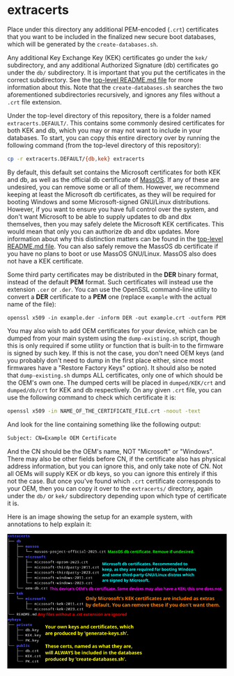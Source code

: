 # extracerts
Place under this directory any additional PEM-encoded (`.crt`) certificates
that you want to be included in the finalized new secure boot databases, which
will be generated by the `create-databases.sh`.

Any additional Key Exchange Key (KEK) certificates go under the `kek/`
subdirectory, and any additional Authorized Signature (db) certificates go
under the `db/` subdirectory. It is important that you put the certificates in
the correct subdirectory. See the [top-level README.md file](../README.md) for
more information about this. Note that the `create-databases.sh` searches the
two aforementioned subdirectories recursively, and ignores any files without a
`.crt` file extension.

Under the top-level directory of this repository, there is a folder named
`extracerts.DEFAULT/`. This contains some commonly desired certificates for
both KEK and db, which you may or may not want to include in your databases.
To start, you can copy this entire directory over by running the following
command (from the top-level directory of this repository):
```sh
cp -r extracerts.DEFAULT/{db,kek} extracerts
```

By default, this default set contains the Microsoft certificates for both KEK
and db, as well as the official db certificate of [MassOS](https://massos.org).
If any of these are undesired, you can remove some or all of them. However, we
recommend keeping at least the Microsoft db certificates, as they will be
required for booting Windows and some Microsoft-signed GNU/Linux distributions.
However, if you want to ensure you have full control over the system, and don't
want Microsoft to be able to supply updates to db and dbx themselves, then you
may safely delete the Microsoft KEK certificates. This would mean that only you
can authorize db and dbx updates. More information about why this distinction
matters can be found in the [top-level README.md file](../README.md). You can
also safely remove the MassOS db certificate if you have no plans to boot or
use MassOS GNU/Linux. MassOS also does not have a KEK certificate.

Some third party certificates may be distributed in the **DER** binary format,
instead of the default **PEM** format. Such certificates will instead use the
extension `.cer` or `.der`. You can use the OpenSSL command-line utility to
convert a **DER** certificate to a **PEM** one (replace `example` with the
actual name of the file):
```
openssl x509 -in example.der -inform DER -out example.crt -outform PEM
```

You may also wish to add OEM certificates for your device, which can be dumped
from your main system using the `dump-existing.sh` script, though this is only
required if some utility or function that is built-in to the firmware is signed
by such key. If this is not the case, you don't need OEM keys (and you probably
don't need to dump in the first place either, since most firmwares have a
"Restore Factory Keys" option). It should also be noted that `dump-existing.sh`
dumps ALL certificates, only one of which should be the OEM's own one. The
dumped certs will be placed in `dumped/KEK/crt` and `dumped/db/crt` for KEK and
db respectively. On any given `.crt` file, you can use the following command to
check which certificate it is:
```sh
openssl x509 -in NAME_OF_THE_CERTIFICATE_FILE.crt -noout -text
```
And look for the line containing something like the following output:
```sh
Subject: CN=Example OEM Certificate
```
And the CN should be the OEM's name, NOT "Microsoft" or "Windows". There may
also be other fields before CN, if the certificate also has physical address
information, but you can ignore this, and only take note of CN. Not all OEMs
will supply KEK or db keys, so you can ignore this entirely if this not the
case. But once you've found which `.crt` certificate corresponds to your OEM,
then you can copy it over to the `extracerts/` directory, again under the `db/`
or `kek/` subdirectory depending upon which type of certificate it is.

Here is an image showing the setup for an example system, with annotations to
help explain it:

![](../extracerts-layout-example.png)
